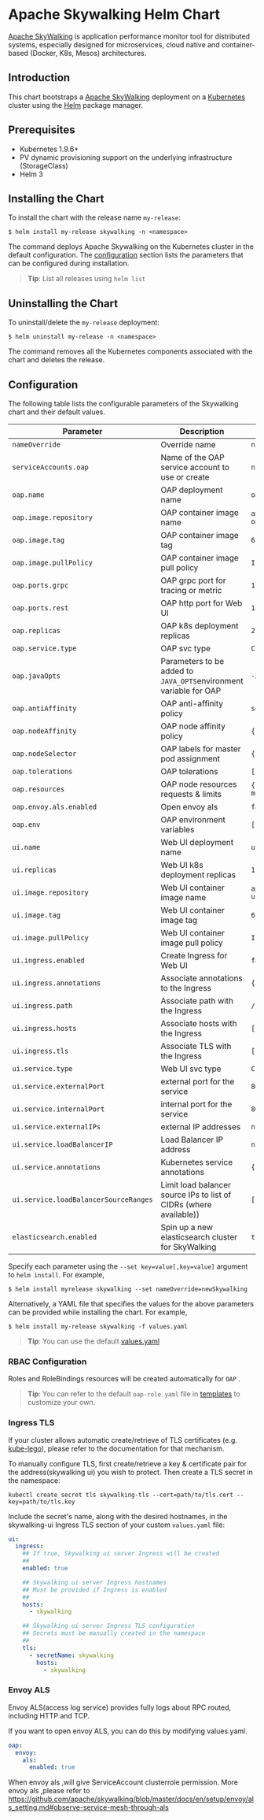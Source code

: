 # Apache Skywalking Helm Chart

[Apache SkyWalking](https://skywalking.apache.org/) is application performance monitor tool for distributed systems, especially designed for microservices, cloud native and container-based (Docker, K8s, Mesos) architectures.

## Introduction

This chart bootstraps a [Apache SkyWalking](https://skywalking.apache.org/) deployment on a [Kubernetes](http://kubernetes.io) cluster using the [Helm](https://helm.sh) package manager.

## Prerequisites

 - Kubernetes 1.9.6+ 
 - PV dynamic provisioning support on the underlying infrastructure (StorageClass)
 - Helm 3

## Installing the Chart

To install the chart with the release name `my-release`:

```shell
$ helm install my-release skywalking -n <namespace>
```

The command deploys Apache Skywalking on the Kubernetes cluster in the default configuration. The [configuration](#configuration) section lists the parameters that can be configured during installation.

> **Tip**: List all releases using `helm list`

## Uninstalling the Chart

To uninstall/delete the `my-release` deployment:

```shell
$ helm uninstall my-release -n <namespace>
```

The command removes all the Kubernetes components associated with the chart and deletes the release.

## Configuration

The following table lists the configurable parameters of the Skywalking chart and their default values.

| Parameter                             | Description                                                        | Default                             |
| ------------------------------------- | ------------------------------------------------------------------ | ----------------------------------- |
| `nameOverride`                        | Override name                                                      | `nil`                               |
| `serviceAccounts.oap`                 | Name of the OAP service account to use or create                   | `nil`                               |
| `oap.name`                            | OAP deployment name                                                | `oap`                               |
| `oap.image.repository`                | OAP container image name                                           | `apache/skywalking-oap-server`      |
| `oap.image.tag`                       | OAP container image tag                                            | `6.1.0`                             |
| `oap.image.pullPolicy`                | OAP container image pull policy                                    | `IfNotPresent`                      |
| `oap.ports.grpc`                      | OAP grpc port for tracing or metric                                | `11800`                             |
| `oap.ports.rest`                      | OAP http port for Web UI                                           | `12800`                             |
| `oap.replicas`                        | OAP k8s deployment replicas                                        | `2`                                 |
| `oap.service.type`                    | OAP svc type                                                       | `ClusterIP`                         |
| `oap.javaOpts`                        | Parameters to be added to `JAVA_OPTS`environment variable for OAP  | `-Xms2g -Xmx2g`                     |
| `oap.antiAffinity`                    | OAP anti-affinity policy                                           | `soft`                              |
| `oap.nodeAffinity`                    | OAP node affinity policy                                           | `{}`                                |
| `oap.nodeSelector`                    | OAP labels for master pod assignment                               | `{}`                                |
| `oap.tolerations`                     | OAP tolerations                                                    | `[]`                                |
| `oap.resources`                       | OAP node resources requests & limits                               | `{} - cpu limit must be an integer` |
| `oap.envoy.als.enabled`               | Open envoy als                                                     | `false`                             |
| `oap.env`                             | OAP environment variables                                          | `[]`                                |
| `ui.name`                             | Web UI deployment name                                             | `ui`                                |
| `ui.replicas`                         | Web UI k8s deployment replicas                                     | `1`                                 |
| `ui.image.repository`                 | Web UI container image name                                        | `apache/skywalking-ui`              |
| `ui.image.tag`                        | Web UI container image tag                                         | `6.1.0`                             |
| `ui.image.pullPolicy`                 | Web UI container image pull policy                                 | `IfNotPresent`                      |
| `ui.ingress.enabled`                  | Create Ingress for Web UI                                          | `false`                             |
| `ui.ingress.annotations`              | Associate annotations to the Ingress                               | `{}`                                |
| `ui.ingress.path`                     | Associate path with the Ingress                                    | `/`                                 |
| `ui.ingress.hosts`                    | Associate hosts with the Ingress                                   | `[]`                                |
| `ui.ingress.tls`                      | Associate TLS with the Ingress                                     | `[]`                                |
| `ui.service.type`                     | Web UI svc type                                                    | `ClusterIP`                         |
| `ui.service.externalPort`             | external port for the service                                      | `80`                                |
| `ui.service.internalPort`             | internal port for the service                                      | `8080`                              |
| `ui.service.externalIPs`              | external IP addresses                                              | `nil`                               |
| `ui.service.loadBalancerIP`           | Load Balancer IP address                                           | `nil`                               |
| `ui.service.annotations`              | Kubernetes service annotations                                     | `{}`                                |
| `ui.service.loadBalancerSourceRanges` | Limit load balancer source IPs to list of CIDRs (where available)) | `[]`                                |
| `elasticsearch.enabled`               | Spin up a new elasticsearch cluster for SkyWalking                 | `true`                              |

Specify each parameter using the `--set key=value[,key=value]` argument to `helm install`. For example,

```console
$ helm install myrelease skywalking --set nameOverride=newSkywalking
```

Alternatively, a YAML file that specifies the values for the above parameters can be provided while installing the chart. For example,

```console
$ helm install my-release skywalking -f values.yaml
```

> **Tip**: You can use the default [values.yaml](values.yaml)

### RBAC Configuration
Roles and RoleBindings resources will be created automatically for `OAP` .

> **Tip**: You can refer to the default `oap-role.yaml` file in [templates](templates/) to customize your own.

### Ingress TLS
If your cluster allows automatic create/retrieve of TLS certificates (e.g. [kube-lego](https://github.com/jetstack/kube-lego)), please refer to the documentation for that mechanism.

To manually configure TLS, first create/retrieve a key & certificate pair for the address(skywalking ui) you wish to protect. Then create a TLS secret in the namespace:

```console
kubectl create secret tls skywalking-tls --cert=path/to/tls.cert --key=path/to/tls.key
```

Include the secret's name, along with the desired hostnames, in the skywalking-ui Ingress TLS section of your custom `values.yaml` file:

```yaml
ui:
  ingress:
    ## If true, Skywalking ui server Ingress will be created
    ##
    enabled: true

    ## Skywalking ui server Ingress hostnames
    ## Must be provided if Ingress is enabled
    ##
    hosts:
      - skywalking

    ## Skywalking ui server Ingress TLS configuration
    ## Secrets must be manually created in the namespace
    ##
    tls:
      - secretName: skywalking
        hosts:
          - skywalking
```
### Envoy ALS

Envoy ALS(access log service) provides fully logs about RPC routed, including HTTP and TCP.

If you want to open envoy ALS, you can do this by modifying values.yaml. 

```yaml
oap:
  envoy:
    als:
      enabled: true
```

When envoy als ,will give ServiceAccount clusterrole permission.
More envoy als ,please refer to https://github.com/apache/skywalking/blob/master/docs/en/setup/envoy/als_setting.md#observe-service-mesh-through-als